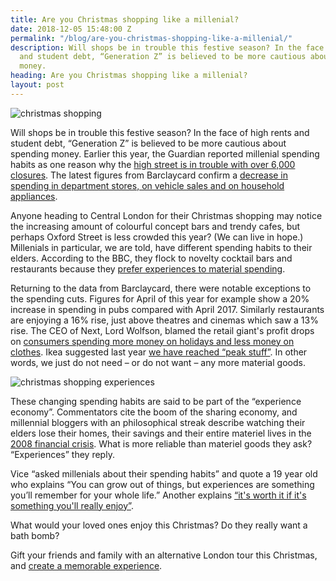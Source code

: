 ```yaml
---
title: Are you Christmas shopping like a millenial?
date: 2018-12-05 15:48:00 Z
permalink: "/blog/are-you-christmas-shopping-like-a-millenial/"
description: Will shops be in trouble this festive season? In the face of high rents
  and student debt, “Generation Z” is believed to be more cautious about spending
  money.
heading: Are you Christmas shopping like a millenial?
layout: post
---
```


![christmas shopping](/uploads/christmas%20shopping.jpg)

Will shops be in trouble this festive season? In the face of high rents and student debt, “Generation Z” is believed to be more cautious about spending money. Earlier this year, the Guardian reported millenial spending habits as one reason why the [high street is in trouble with over 6,000 closures](https://www.theguardian.com/business/2018/apr/11/tough-year-high-street-internet-shopping-weak-pound). The latest figures from Barclaycard confirm a [decrease in spending in department stores, on vehicle sales and on household appliances](https://www.theguardian.com/business/2017/may/13/just-do-it-the-experience-economy-and-how-we-turned-our-backs-on-stuff).  

 

Anyone heading to Central London for their Christmas shopping may notice the increasing amount of colourful concept bars and trendy cafes, but perhaps Oxford Street is less crowded this year? (We can live in hope.) Millenials in particular, we are told, have different spending habits to their elders. According to the BBC, they flock to novelty cocktail bars and restaurants because they [prefer experiences to material spending](https://www.bbc.co.uk/news/business-45642270). 





 

Returning to the data from Barclaycard, there were notable exceptions to the spending cuts. Figures for April of this year for example show a 20% increase in spending in pubs compared with April 2017. Similarly restaurants are enjoying a 16% rise, just above theatres and cinemas which saw a 13% rise. The CEO of Next, Lord Wolfson, blamed the retail giant's profit drops on [consumers spending more money on holidays and less money on clothes](https://www.theguardian.com/business/2017/mar/23/next-price-rises-profits-fall-pound-brexit). Ikea suggested last year [we have reached “peak stuff”](https://www.ft.com/content/f4b47ecc-bdf2-11e5-846f-79b0e3d20eaf). In other words, we just do not need – or do not want – any more material goods.  

![christmas shopping experiences](/uploads/christmas%20shopping%20experiences.jpg)  

These changing spending habits are said to be part of the “experience economy”. Commentators cite the boom of the sharing economy, and millennial bloggers with an philosophical streak describe watching their elders lose their homes, their savings and their entire materiel lives in the [2008 financial crisis](https://medium.com/@BlakeMichelleM/nownership-no-problem-why-millennials-value-experiences-over-owning-things-587707816b12). What is more reliable than materiel goods they ask? “Experiences” they reply.  

 

Vice “asked millenials about their spending habits” and quote a 19 year old who explains “You can grow out of things, but experiences are something you’ll remember for your whole life.” Another explains [“it's worth it if it's something you'll really enjoy”](https://www.vice.com/en_ca/article/d3kd7q/we-asked-gen-z-about-their-spending-habits). 

 

What would your loved ones enjoy this Christmas? Do they really want a bath bomb? 

Gift your friends and family with an alternative London tour this Christmas, and [create a memorable experience](https://www.insider-london.co.uk/gift-vouchers/). 